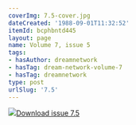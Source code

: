 ```yaml
---
coverImg: 7.5-cover.jpg
dateCreated: '1988-09-01T11:32:52'
itemId: bcphbntd445
layout: page
name: Volume 7, issue 5
tags:
- hasAuthor: dreamnetwork
- hasTag: dream-network-volume-7
- hasTag: dreamnetwork
type: post
urlSlug: '7.5'
---
```

<img class="card-journal-img" src="../images/7.5-rect.jpg"/><a href="../files/pdfs/Volume_7/7.5-Dream-Network-Bulletin_Volume-7-Number-5.pdf" download="">Download issue 7.5</a>